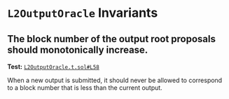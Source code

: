 # `L2OutputOracle` Invariants

## The block number of the output root proposals should monotonically increase.
**Test:** [`L2OutputOracle.t.sol#L58`](../contracts/test/invariants/L2OutputOracle.t.sol#L58)

When a new output is submitted, it should never be allowed to correspond to a block number that is less than the current output. 